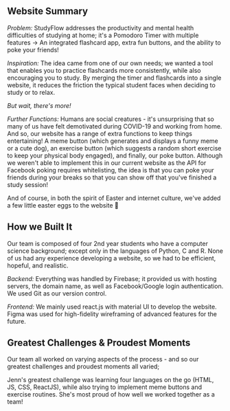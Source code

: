 ## Website Summary

*Problem:* StudyFlow addresses the productivity and mental health difficulties of studying at home; it's a Pomodoro Timer with multiple features → An integrated flashcard app, extra fun buttons, and the ability to poke your friends!

*Inspiration:* The idea came from one of our own needs; we wanted a tool that enables you to practice flashcards more consistently, while also encouraging you to study. By merging the timer and flashcards into a single website, it reduces the friction the typical student faces when deciding to study or to relax.

*But wait, there's more!*

*Further Functions:* Humans are social creatures - it's unsurprising that so many of us have felt demotivated during COVID-19 and working from home. And so, our website has a range of extra functions to keep things entertaining! A meme button (which generates and displays a funny meme or a cute dog), an exercise button (which suggests a random short exercise to keep your physical body engaged), and finally, our poke button. Although we weren't able to implement this in our current website as the API for Facebook poking requires whitelisting, the idea is that you can poke your friends during your breaks so that you can show off that you've finished a study session!

And of course, in both the spirit of Easter and internet culture, we've added a few little easter eggs to the website 🙂

## How we Built It

Our team is composed of four 2nd year students who have a computer science background; except only in the languages of Python, C and R. None of us had any experience developing a website, so we had to be efficient, hopeful, and realistic.

*Backend:*  Everything was handled by Firebase; it provided us with hosting servers, the domain name, as well as Facebook/Google login authentication. We used Git as our version control.

*Frontend:* We mainly used react.js with material UI to develop the website. Figma was used for high-fidelity wireframing of advanced features for the future.

## Greatest Challenges & Proudest Moments

Our team all worked on varying aspects of the process - and so our greatest challenges and proudest moments all varied;

Jenn's greatest challenge was learning four languages on the go (HTML, JS, CSS, ReactJS), while also trying to implement meme buttons and exercise routines. She's most proud of how well we worked together as a team!